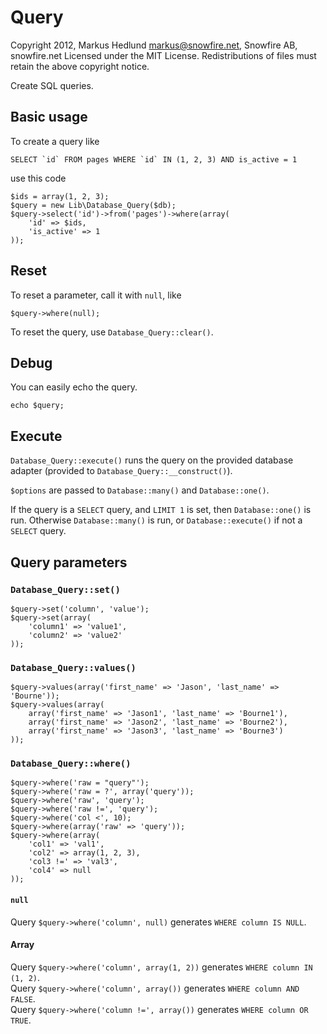 
# Query

Copyright 2012, Markus Hedlund <markus@snowfire.net>, Snowfire AB, snowfire.net
Licensed under the MIT License.
Redistributions of files must retain the above copyright notice.

Create SQL queries.




## Basic usage

To create a query like

	SELECT `id` FROM pages WHERE `id` IN (1, 2, 3) AND is_active = 1

use this code

	$ids = array(1, 2, 3);
	$query = new Lib\Database_Query($db);
	$query->select('id')->from('pages')->where(array(
		'id' => $ids,
		'is_active' => 1
	));





## Reset

To reset a parameter, call it with `null`, like

	$query->where(null);

To reset the query, use `Database_Query::clear()`.





## Debug

You can easily echo the query.

	echo $query;





## Execute

`Database_Query::execute()` runs the query on the provided database adapter 
(provided to `Database_Query::__construct()`).

`$options` are passed to `Database::many()` and `Database::one()`.

If the query is a `SELECT` query, and `LIMIT 1` is set, then `Database::one()` 
is run. Otherwise `Database::many()` is run, or `Database::execute()` if not a
`SELECT` query.






## Query parameters



### `Database_Query::set()`

	$query->set('column', 'value');
	$query->set(array(
		'column1' => 'value1',
		'column2' => 'value2'
	));



### `Database_Query::values()`

	$query->values(array('first_name' => 'Jason', 'last_name' => 'Bourne'));
	$query->values(array(
		array('first_name' => 'Jason1', 'last_name' => 'Bourne1'),
		array('first_name' => 'Jason2', 'last_name' => 'Bourne2'),
		array('first_name' => 'Jason3', 'last_name' => 'Bourne3')
	));




### `Database_Query::where()`

	$query->where('raw = "query"');
	$query->where('raw = ?', array('query'));
	$query->where('raw', 'query');
	$query->where('raw !=', 'query');
	$query->where('col <', 10);
	$query->where(array('raw' => 'query'));
	$query->where(array(
		'col1' => 'val1',
		'col2' => array(1, 2, 3),
		'col3 !=' => 'val3',
		'col4' => null
	));


#### `null`

Query `$query->where('column', null)` generates `WHERE column IS NULL`.


#### Array

Query `$query->where('column', array(1, 2))` generates `WHERE column IN (1, 2)`.  
Query `$query->where('column', array())` generates `WHERE column AND FALSE`.  
Query `$query->where('column !=', array())` generates `WHERE column OR TRUE`.

